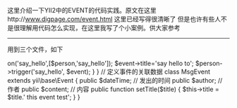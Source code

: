 这里介绍一下YII2中的EVENT的代码实践。原文在这里http://www.digpage.com/event.html
这里已经写得很清晰了
但是也许有些人不是很理解用代码怎么实现，在这里我写了个小案例。供大家参考

***
用到三个文件，如下
<?php
namespace backend\controllers;

use Yii;
use yii\web\Controller;
use backend\models\Person;
class PostController extends controller{
	public function actionIndex()
	{
		$event = new MsgEvent();
		
		$person = new Person();
		
		$person->on('say_hello',[$person,'say_hello']);
		
		$event->title='say hello to';
		
		$person->trigger('say_hello', $event);
	}

}
// 定义事件的关联数据
class MsgEvent extends yii\base\Event {
    public $dateTime;   // 发出的时间
    public $author;     // 作者
    public $content;    // 内容
    public function setTitle($title)
    {
    	$this->title = $title.' this event test';
    }

}
